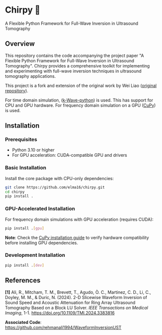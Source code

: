 # Chirpy 🦜

A Flexible Python Framework for Full-Wave Inversion in Ultrasound Tomography

## Overview

This repository contains the code accompanying the project paper "A Flexible Python Framework for Full-Wave Inversion in Ultrasound Tomography". Chirpy provides a comprehensive toolkit for implementing and experimenting with full-wave inversion techniques in ultrasound tomography applications.

This project is a fork and extension of the original work by Wei Liao ([original repository](https://github.com/weiliao001211/PHAS0077-Research-Project)). 

For time domain simulation, ([k-Wave-python](https://github.com/waltsims/k-wave-python)) is used. This has support for CPU and GPU hardware. For frequency domain simulation on a GPU ([CuPy](https://cupy.dev/)) is used. 


## Installation

### Prerequisites

- Python 3.10 or higher
- For GPU acceleration: CUDA-compatible GPU and drivers

### Basic Installation

Install the core package with CPU-only dependencies:

```bash
git clone https://github.com/elma16/chirpy.git
cd chirpy
pip install .
```

### GPU-Accelerated Installation

For frequency domain simulations with GPU acceleration (requires CUDA):

```bash
pip install .[gpu]
```

**Note**: Check the [CuPy installation guide](https://docs.cupy.dev/en/stable/install.html) to verify hardware compatibility before installing GPU dependencies.

### Development Installation

```bash
pip install .[dev]
```

## References

**[1]** Ali, R., Mitcham, T. M., Brevett, T., Agudo, Ò. C., Martinez, C. D., Li, C., Doyley, M. M., & Duric, N. (2024). 2-D Slicewise Waveform Inversion of Sound Speed and Acoustic Attenuation for Ring Array Ultrasound Tomography Based on a Block LU Solver. *IEEE Transactions on Medical Imaging*, 1-1. https://doi.org/10.1109/TMI.2024.3383816

**Associated Code**: https://github.com/rehmanali1994/WaveformInversionUST

